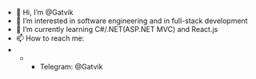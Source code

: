 - 👋 Hi, I’m @Gatvik
- 👀 I’m interested in software engineering and in full-stack development
- 🌱 I’m currently learning C#/.NET(ASP.NET MVC) and React.js
- 📫 How to reach me: 
- - - Telegram: @Gatvik



